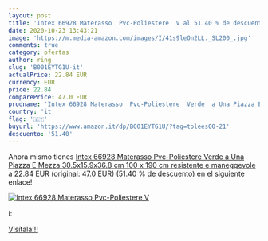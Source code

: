 ```yaml
---
layout: post
title: 'Intex 66928 Materasso  Pvc-Poliestere  V al 51.40 % de descuento'
date: 2020-10-23 13:43:21
image: 'https://m.media-amazon.com/images/I/41s9leOn2LL._SL200_.jpg'
comments: true
category: ofertas
author: ring
slug: 'B001EYTG1U-it'
actualPrice: 22.84 EUR
currency: EUR
price: 22.84
comparePrice: 47.0 EUR
prodname: 'Intex 66928 Materasso  Pvc-Poliestere  Verde  a Una Piazza E Mezza  30.5x15.9x36.8 cm  100 x 190 cm  resistente e maneggevole'
country: 'it'
flag: '🇮🇹'
buyurl: 'https://www.amazon.it/dp/B001EYTG1U/?tag=tolees00-21'
descuento: '51.40'
---
```


Ahora mismo tienes [Intex 66928 Materasso  Pvc-Poliestere  Verde  a Una Piazza E Mezza  30.5x15.9x36.8 cm  100 x 190 cm  resistente e maneggevole](https://www.amazon.it/dp/B001EYTG1U/?tag=tolees00-21) a 22.84 EUR (original: 47.0 EUR) (51.40 %  de descuento) en el siguiente enlace!

[![Intex 66928 Materasso  Pvc-Poliestere  V](https://m.media-amazon.com/images/I/41s9leOn2LL._SL200_.jpg)](https://www.amazon.it/dp/B001EYTG1U/?tag=tolees00-21)

ℹ️:


[Visítala!!!](https://www.amazon.it/dp/B001EYTG1U/?tag=tolees00-21)
